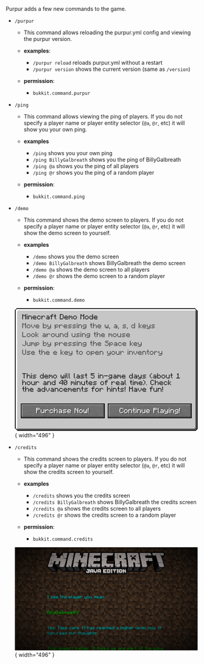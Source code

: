 Purpur adds a few new commands to the game.

* `/purpur`
    - This command allows reloading the purpur.yml config and viewing the purpur version.

    - **examples**:
        - `/purpur reload` reloads purpur.yml without a restart
        - `/purpur version` shows the current version (same as `/version`)

    - **permission**:
        - `bukkit.command.purpur`

* `/ping`
    - This command allows viewing the ping of players. If you do not specify a player name or player entity selector (`@a`, `@r`, etc) it will show you your own ping.

    - **examples**
        - `/ping` shows you your own ping
        - `/ping BillyGalbreath` shows you the ping of BillyGalbreath
        - `/ping @a` shows you the ping of all players
        - `/ping @r` shows you the ping of a random player

    - **permission**:
        - `bukkit.command.ping`

* `/demo`
    - This command shows the demo screen to players. If you do not specify a player name or player entity selector (`@a`, `@r`, etc) it will show the demo screen to yourself.

    - **examples**
        - `/demo` shows you the demo screen
        - `/demo BillyGalbreath` shows BillyGalbreath the demo screen
        - `/demo @a` shows the demo screen to all players
        - `/demo @r` shows the demo screen to a random player

    - **permission**:
        - `bukkit.command.demo`

    ![Purpur header](images/demo.png){ width="496" }

* `/credits`
    - This command shows the credits screen to players. If you do not specify a player name or player entity selector (`@a`, `@r`, etc) it will show the credits screen to yourself.

    - **examples**
        - `/credits` shows you the credits screen
        - `/credits BillyGalbreath` shows BillyGalbreath the credits screen
        - `/credits @a` shows the credits screen to all players
        - `/credits @r` shows the credits screen to a random player

    - **permission**:
        - `bukkit.command.credits`

  ![Purpur header](images/credits.png){ width="496" }
